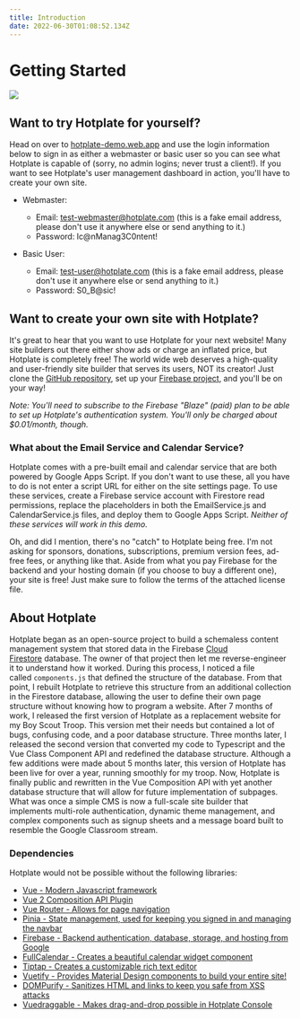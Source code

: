 ```yaml
---
title: Introduction
date: 2022-06-30T01:08:52.134Z
---
```

# Getting Started

![](media/eagle-scout-graduation-photo-prints.png)

## Want to try Hotplate for yourself?

Head on over to [hotplate-demo.web.app](https://hotplate-demo.web.app) and use the login information below to sign in as either a webmaster or basic user so you can see what Hotplate is capable of (sorry, no admin logins; never trust a client!). If you want to see Hotplate's user management dashboard in action, you'll have to create your own site.

* Webmaster:

  * Email: test-webmaster@hotplate.com (this is a fake email address, please don't use it anywhere else or send anything to it.)
  * Password: Ic@nManag3C0ntent!
* Basic User:

  * Email: test-user@hotplate.com (this is a fake email address, please don't use it anywhere else or send anything to it.)
  * Password: S0_B@sic!

## Want to create your own site with Hotplate?

It's great to hear that you want to use Hotplate for your next website! Many site builders out there either show ads or charge an inflated price, but Hotplate is completely free! The world wide web deserves a high-quality and user-friendly site builder that serves its users, NOT its creator! Just clone the [GitHub repository](https://github.com/awallach4/hotplate-sites), set up your [Firebase project](https://console.firebase.google.com/), and you'll be on your way!

*Note: You'll need to subscribe to the Firebase "Blaze" (paid) plan to be able to set up Hotplate's authentication system. You'll only be charged about $0.01/month, though.*

### What about the Email Service and Calendar Service?

Hotplate comes with a pre-built email and calendar service that are both powered by Google Apps Script. If you don't want to use these, all you have to do is not enter a script URL for either on the site settings page. To use these services, create a Firebase service account with Firestore read permissions, replace the placeholders in both the EmailService.js and CalendarService.js files, and deploy them to Google Apps Script. *Neither of these services will work in this demo.*

Oh, and did I mention, there's no "catch" to Hotplate being free. I'm not asking for sponsors, donations, subscriptions, premium version fees, ad-free fees, or anything like that. Aside from what you pay Firebase for the backend and your hosting domain (if you choose to buy a different one), your site is free! Just make sure to follow the terms of the attached license file.

## About Hotplate

Hotplate began as an open-source project to build a schemaless content management system that stored data in the Firebase [Cloud Firestore](https://firebase.google.com/products/firestore?authuser=0&hl=en) database. The owner of that project then let me reverse-engineer it to understand how it worked. During this process, I noticed a file called `components.js` that defined the structure of the database. From that point, I rebuilt Hotplate to retrieve this structure from an additional collection in the Firestore database, allowing the user to define their own page structure without knowing how to program a website. After 7 months of work, I released the first version of Hotplate as a replacement website for my Boy Scout Troop. This version met their needs but contained a lot of bugs, confusing code, and a poor database structure. Three months later, I released the second version that converted my code to Typescript and the Vue Class Component API and redefined the database structure. Although a few additions were made about 5 months later, this version of Hotplate has been live for over a year, running smoothly for my troop. Now, Hotplate is finally public and rewritten in the Vue Composition API with yet another database structure that will allow for future implementation of subpages. What was once a simple CMS is now a full-scale site builder that implements multi-role authentication, dynamic theme management, and complex components such as signup sheets and a message board built to resemble the Google Classroom stream.

### Dependencies

Hotplate would not be possible without the following libraries:

* [Vue - Modern Javascript framework](https://v2.vuejs.org/)
* [Vue 2 Composition API Plugin](https://github.com/vuejs/composition-api)
* [Vue Router - Allows for page navigation](https://v3.router.vuejs.org/)
* [Pinia - State management, used for keeping you signed in and managing the navbar](https://pinia.vuejs.org/)
* [Firebase - Backend authentication, database, storage, and hosting from Google](https://firebase.google.com/)
* [FullCalendar - Creates a beautiful calendar widget component](https://fullcalendar.io/)
* [Tiptap - Creates a customizable rich text editor](https://tiptap.dev/)
* [Vuetify - Provides Material Design components to build your entire site!](https://vuetifyjs.com/)
* [DOMPurify - Sanitizes HTML and links to keep you safe from XSS attacks](https://github.com/cure53/DOMPurify)
* [Vuedraggable - Makes drag-and-drop possible in Hotplate Console](https://github.com/SortableJS/Vue.Draggable)